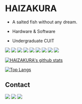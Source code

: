  # HAIZAKURA

 - A salted fish without any dream.

 - Hardware & Software

 - Undergraduate CUIT

![](https://img.shields.io/badge/-Python-3776ab?style=flat-square&logo=Python&logoColor=fff) ![](https://img.shields.io/badge/-C_Sharp-239120?style=flat-square&logo=C-Sharp&logoColor=fff) ![](https://img.shields.io/badge/-Java-007396?style=flat-square&logo=Java&logoColor=fff) ![](https://img.shields.io/badge/-HTML5-e34f26?style=flat-square&logo=HTML5&logoColor=fff) ![](https://img.shields.io/badge/-JavaScript-e5cd0c?style=flat-square&logo=JavaScript&logoColor=000) ![](https://img.shields.io/badge/-CSS3-1572b6?style=flat-square&logo=CSS3&logoColor=fff) ![](https://img.shields.io/badge/-Stylus-333?style=flat-square&logo=Stylus&logoColor=fff) ![](https://img.shields.io/badge/-Node.js-339933?style=flat-square&logo=Node.js&logoColor=fff) ![](https://img.shields.io/badge/-Vue.js-4fc08d?style=flat-square&logo=Vue.js&logoColor=fff)

 [![HAIZAKURA's github stats](https://github-readme-stats.vercel.app/api?username=HAIZAKURA&count_private=true&show_icons=true)](https://github.com/anuraghazra/github-readme-stats)

 [![Top Langs](https://github-readme-stats.vercel.app/api/top-langs/?username=HAIZAKURA&layout=compact)](https://github.com/anuraghazra/github-readme-stats)

 ## Contact

 [![](https://img.shields.io/badge/-@haizakura_0v0-1ca0f1?style=flat-square&labelColor=1ca0f1&logo=twitter&logoColor=white)](https://twitter.com/haizakura_0v0) [![](https://img.shields.io/badge/-https://nya.run-0e83cd?style=flat-square&logo=Blogger&logoColor=fff)](https://nya.run) [![](https://img.shields.io/badge/-i@nya.run-911318?style=flat-square&logo=Mail.RU&logoColor=white&labelColor=c14438)](mailto:i#nya.run)
